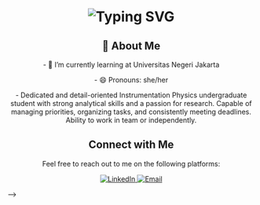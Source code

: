 <div align="center">
    <h1>
        <img src="https://readme-typing-svg.herokuapp.com?font=Jetbrains+mono&size=40&duration=3000&color=7C93C3&center=true&vCenter=true&width=435&lines=Hey..+I'm+Aisah;This+is..;..my+Github..;" alt="Typing SVG"/>
    </h1>
</div>
<div align="center">
    <h2>🚀 About Me</h2>
    <p>- 🌱 I’m currently learning at Universitas Negeri Jakarta</p>
    <p>- 😄 Pronouns: she/her</p>
    <p>- Dedicated and detail-oriented Instrumentation Physics undergraduate student with strong analytical skills and a passion for research. Capable of managing priorities, organizing tasks, and consistently meeting deadlines. Ability to work in team or independently.</p>
</div>

<div align="center">
    <h2>Connect with Me</h2>
    <p>Feel free to reach out to me on the following platforms:</p>
    <a href="[https://www.linkedin.com/in/[YourLinkedIn]/](https://www.linkedin.com/in/aisah-228035181/)">
        <img src="https://img.shields.io/badge/LinkedIn-0077B5?style=for-the-badge&logo=linkedin&logoColor=white" alt="LinkedIn"/>
    </a>
    <a href="mailto:your-email@example.com">
        <img src="https://img.shields.io/badge/Email-0078D4?style=for-the-badge&logo=gmail&logoColor=white" alt="Email"/>
    </a>

</div>

-->

